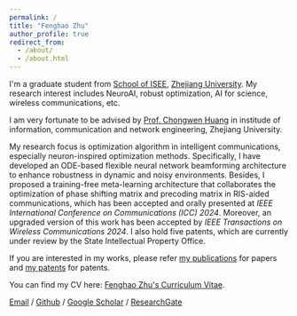 ```yaml
---
permalink: /
title: "Fenghao Zhu"
author_profile: true
redirect_from: 
  - /about/
  - /about.html
---
```

I'm a graduate student from [School of ISEE](http://www.isee.zju.edu.cn/), [Zhejiang University](https://www.zju.edu.cn/). My research interest includes NeuroAI, robust optimization, AI for science, wireless communications, etc.

I am very fortunate to be advised by [Prof. Chongwen Huang](https://www.researchgate.net/profile/Huang-Chongwen/stats) in institude of information, communication and network engineering, Zhejiang University.

My research focus is optimization algorithm in intelligent communications, especially neuron-inspired optimization methods. Specifically, I have developed an ODE-based flexible neural network beamforming architecture to enhance robustness in dynamic and noisy environments. Besides, I proposed a training-free meta-learning architecture that collaborates the optimization of phase shifting matrix and precoding matrix in RIS-aided communications, which has been accepted and orally presented at _IEEE International Conference on Communications (ICC) 2024_. Moreover, an upgraded version of this work has been accepted by _IEEE Transactions on Wireless Communications 2024_. I also hold five patents, which are currently under review by the State Intellectual Property Office.

If you are interested in my works, please refer [my publications](https://tp1000d.github.io/XWang/publications/) for papers and [my patents](https://tp1000d.github.io/XWang/patents/) for patents.

You can find my CV here: [Fenghao Zhu's Curriculum Vitae](https://github.com/tp1000d/XWang/blob/master/assets/cv_Xinquan_Wang_ZJU.pdf).

[Email](mailto:zjuzfh@zju.edu.cn) / [Github](https://github.com/fenghaozhu) / [Google Scholar](https://scholar.google.com/citations?user=0llzifoAAAAJ&hl=en) / [ResearchGate](https://www.researchgate.net/profile/Fenghao-Zhu-2)

